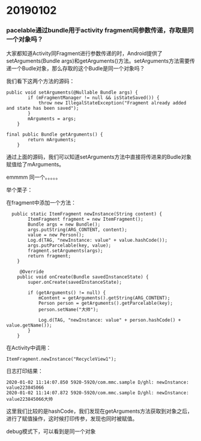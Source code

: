 # 20190102
### pacelable通过bundle用于activity fragment间参数传递，存取是同一个对象吗？

大家都知道Activity同Fragment进行参数传递的时，Android提供了setArguments(Bundle args)和getArguments()方法。setArguments方法需要传递一个Budle对象，那么存取的这个Budle是同一个对象吗？

我们看下这两个方法的源码：

```
public void setArguments(@Nullable Bundle args) {
        if (mFragmentManager != null && isStateSaved()) {
            throw new IllegalStateException("Fragment already added and state has been saved");
        }
        mArguments = args;
    }
    
final public Bundle getArguments() {
        return mArguments;
    }
```

通过上面的源码，我们可以知道setArguments方法中直接将传进来的Budle对象赋值给了mArguments。

emmmm  同一个。。。。。

举个栗子：

在fragment中添加一个方法：

```
  public static ItemFragment newInstance(String content) {
        ItemFragment fragment = new ItemFragment();
        Bundle args = new Bundle();
        args.putString(ARG_CONTENT, content);
        value = new Person();
        Log.d(TAG, "newInstance: value" + value.hashCode());
        args.putParcelable(key, value);
        fragment.setArguments(args);
        return fragment;
    }
    
     @Override
    public void onCreate(Bundle savedInstanceState) {
        super.onCreate(savedInstanceState);

        if (getArguments() != null) {
            mContent = getArguments().getString(ARG_CONTENT);
            Person person = getArguments().getParcelable(key);
            person.setName("大帅");

            Log.d(TAG, "newInstance: value" + person.hashCode() + value.getName());
        }
    }
```

在Activity中调用：

```
ItemFragment.newInstance("RecycleView1");
```
日志打印结果：

```
2020-01-02 11:14:07.850 5920-5920/com.mmc.sample D/ghl: newInstance: value223845066
2020-01-02 11:14:07.872 5920-5920/com.mmc.sample D/ghl: newInstance: value223845066大帅
```

这里我们比较的是hashCode，我们发现在getArguments方法获取到对象之后，进行了赋值操作，这时候打印传参，发现也同时被赋值。

debug模式下，可以看到是同一个对象
